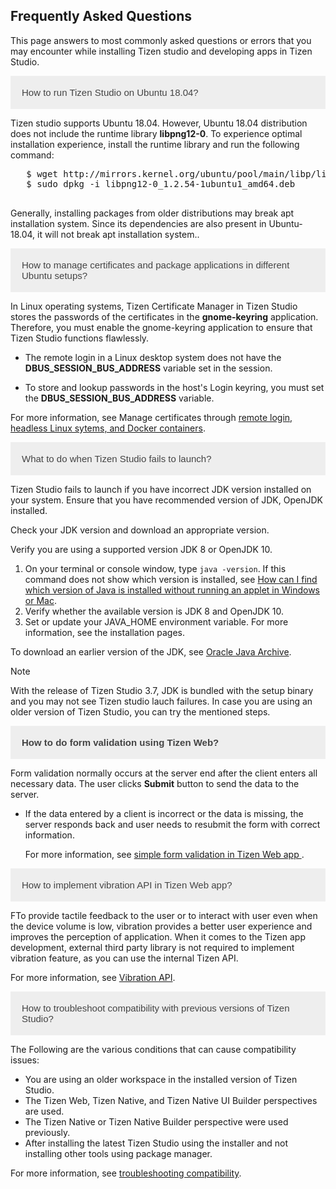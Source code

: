 <!DOCTYPE html>
<html>
<head>
<meta name="viewport" content="width=device-width, initial-scale=1">
<style>
.accordion {
  background-color: #eee;
  color: #444;
  cursor: pointer;
  padding: 18px;
  width: 100%;
  border: none;
  text-align: left;
  outline: none;
  font-size: 15px;
  transition: 0.4s;
}

.active, .accordion:hover {
  background-color: #ccc; 
}

.panel {
  padding: 0 18px;
  display: none;
  background-color: white;
  overflow: hidden;
}
</style>
</head>
<h2>Frequently Asked Questions</h2> 

This page answers to most commonly asked questions or errors that you may encounter while installing Tizen studio and developing apps in Tizen Studio.
<body>


<button class="accordion">How to run Tizen Studio on Ubuntu 18.04?</button>
<div class="panel">
  <p>Tizen studio supports Ubuntu 18.04. However, Ubuntu 18.04 distribution does not include the runtime library <b>libpng12-0</b>. To experience optimal installation experience, install the runtime library and run the following command:
  <pre>
   $ wget http://mirrors.kernel.org/ubuntu/pool/main/libp/libpng/libpng12-0_1.2.54-1ubuntu1_amd64.deb
   $ sudo dpkg -i libpng12-0_1.2.54-1ubuntu1_amd64.deb 
   </pre>
   
   Generally, installing packages from older distributions may break apt installation system. Since its dependencies are also present in Ubuntu-18.04, it will not break apt installation system..</p>
</div>

<button class="accordion">How to manage certificates and package applications in different Ubuntu setups?</button>
<div class="panel">
 <p>
    In Linux operating systems, Tizen Certificate Manager in Tizen Studio stores the passwords of the certificates in the <b>gnome-keyring</b> application. Therefore, you must enable the gnome-keyring application to ensure that Tizen Studio functions flawlessly.

- The remote login in a Linux desktop system does not have the **DBUS_SESSION_BUS_ADDRESS** variable set in the session. 

- To store and lookup passwords in the host's Login keyring, you must set the **DBUS_SESSION_BUS_ADDRESS** variable. 

For more information, see Manage certificates through [remote login, headless Linux sytems, and Docker containers](https://developer.tizen.org/community/tip-tech/how-manage-certificates-and-package-applications-different-ubuntu-setups).</p>
</div>

<button class="accordion">What to do when Tizen Studio fails to launch?</button>
<div class="panel">
  <p>  
  Tizen Studio fails to launch if you have incorrect JDK version installed on your system. Ensure that you have recommended version of JDK, OpenJDK installed. 

  Check your JDK version and download an appropriate version.

  Verify you are using a supported version  JDK 8 or OpenJDK 10.  

   1. On your terminal or console window,  type `java -version`.
      If this command does not show which version is installed, see [How can I find which version of Java is installed without running an applet in Windows or Mac](https://www.java.com/en/download/help/version_manual.xml).
   2. Verify whether the available version is JDK 8 and OpenJDK 10.
   3. Set or update your JAVA_HOME environment variable. For more information, see the installation pages.

   To download an earlier version of the JDK, see [Oracle Java Archive](https://www.oracle.com/technetwork/java/archive-139210.html).
   
   >[!Note]
   >
   >With the release of Tizen Studio 3.7, JDK is bundled with the setup binary and you may not see Tizen studio lauch failures.
   > In case you are using an older version of Tizen Studio, you can try the mentioned steps.
</p>
</div>
<button class="accordion"><b>How to do form validation using Tizen Web?</b></button>
<div class="panel">
  <p>Form validation normally occurs at the server end after the client enters all necessary data. The user clicks <b>Submit</b> button to send the data to the server. 
  <ul>
  <li>If the data entered by a client is incorrect or the data is missing, the server responds back and user needs to resubmit the form with correct information.
   
   For more information, see <a href=https://developer.tizen.org/community/tip-tech/form-validation-using-tizen-web> simple form validation in Tizen Web app </a>.
</p>
</div>
<button class="accordion">How to implement vibration API in Tizen Web app?</button>
<div class="panel">
  <p>FTo provide tactile feedback to the user or to interact with user even when the device volume is low, vibration provides a better user experience and improves the perception of application. When it comes to the Tizen app development, external third party library is not required to implement vibration feature, as you can use the internal Tizen API. 
  
  For more information, see [Vibration API](https://developer.tizen.org/community/tip-tech/vibration-api-tizen-web-app).
</p>
</div>
<button class="accordion">How to troubleshoot compatibility with previous versions of Tizen Studio?</button>
<div class="panel">
  <p> The Following are the various conditions that can cause compatibility issues:
   <ul>
   <li>You are using an older workspace in the installed version of Tizen Studio.</li>
   <li>The Tizen Web, Tizen Native, and Tizen Native UI Builder perspectives are used.</li>
  <li>The Tizen Native or Tizen Native Builder perspective were used previously.</li>
  <li>After installing the latest Tizen Studio using the installer and not installing other tools using package manager.</li>
  </ul>
   
   For more information, see [troubleshooting compatibility](https://developer.tizen.org/community/tip-tech/trouble-shooting-compatibility-previous-versions-tizen-studio).
</p>
</div>
<script>
var acc = document.getElementsByClassName("accordion");
var i;

for (i = 0; i < acc.length; i++) {
  acc[i].addEventListener("click", function() {
    this.classList.toggle("active");
    var panel = this.nextElementSibling;
    if (panel.style.display === "block") {
      panel.style.display = "none";
    } else {
      panel.style.display = "block";
    }
  });
}
</script>

</body>
</html>
